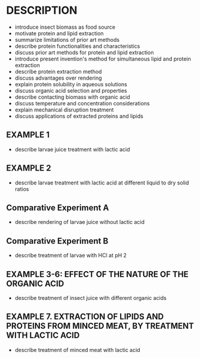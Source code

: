 # DESCRIPTION

- introduce insect biomass as food source
- motivate protein and lipid extraction
- summarize limitations of prior art methods
- describe protein functionalities and characteristics
- discuss prior art methods for protein and lipid extraction
- introduce present invention's method for simultaneous lipid and protein extraction
- describe protein extraction method
- discuss advantages over rendering
- explain protein solubility in aqueous solutions
- discuss organic acid selection and properties
- describe contacting biomass with organic acid
- discuss temperature and concentration considerations
- explain mechanical disruption treatment
- discuss applications of extracted proteins and lipids

## EXAMPLE 1

- describe larvae juice treatment with lactic acid

## EXAMPLE 2

- describe larvae treatment with lactic acid at different liquid to dry solid ratios

## Comparative Experiment A

- describe rendering of larvae juice without lactic acid

## Comparative Experiment B

- describe treatment of larvae with HCl at pH 2

## EXAMPLE 3-6: EFFECT OF THE NATURE OF THE ORGANIC ACID

- describe treatment of insect juice with different organic acids

## EXAMPLE 7. EXTRACTION OF LIPIDS AND PROTEINS FROM MINCED MEAT, BY TREATMENT WITH LACTIC ACID

- describe treatment of minced meat with lactic acid

